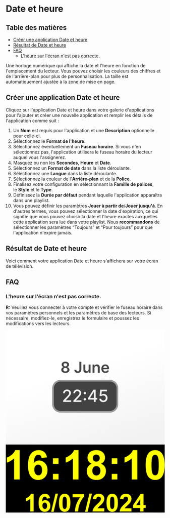 # Date et heure

## Table des matières
- [Créer une application Date et heure](#créer-une-application-date-et-heure)
- [Résultat de Date et heure](#résultat-de-date-et-heure)
- [FAQ](#h-faq)
    - [L'heure sur l'écran n'est pas correcte.](#h-lheure-sur-lécran-nest-pas-correcte)

Une horloge numérique qui affiche la date et l'heure en fonction de l'emplacement du lecteur. Vous pouvez choisir les couleurs des chiffres et de l'arrière-plan pour plus de personnalisation. La taille est automatiquement ajustée à la zone de mise en page.

## Créer une application Date et heure
Cliquez sur l'application Date et heure dans votre galerie d'applications pour l'ajouter et créer une nouvelle application et remplir les détails de l'application comme suit :
1.  Un **Nom** est requis pour l'application et une **Description** optionnelle pour celle-ci.
2.  Sélectionnez le **Format de l'heure**.
3.  Sélectionnez éventuellement un **Fuseau horaire**. Si vous n'en sélectionnez pas, l'application utilisera le fuseau horaire du lecteur auquel vous l'assignerez.
4.  Masquez ou non les **Secondes**, **Heure** et **Date**.
5.  Sélectionnez un **Format de date** dans la liste déroulante.
6.  Sélectionnez une **Langue** dans la liste déroulante.
7.  Sélectionnez la couleur de l'**Arrière-plan** et de la **Police**.
8.  Finalisez votre configuration en sélectionnant la **Famille de polices**, le **Style** et le **Type**.
9.  Définissez la **Durée par défaut** pendant laquelle l'application apparaîtra dans une playlist.
10.  Vous pouvez définir les paramètres **Jouer à partir de**/**Jouer jusqu'à**. En d'autres termes, vous pouvez sélectionner la date d'expiration, ce qui signifie que vous pouvez choisir la date et l'heure exactes auxquelles cette application sera lue dans votre playlist. Nous **recommandons** de sélectionner les paramètres “Toujours” et “Pour toujours” pour que l'application n'expire jamais.

## Résultat de Date et heure
Voici comment votre application Date et heure s'affichera sur votre écran de télévision.

## FAQ
### **L'heure sur l'écran n'est pas correcte**.
**R:** Veuillez vous connecter à votre compte et vérifier le fuseau horaire dans vos paramètres personnels et les paramètres de base des lecteurs. Si nécessaire, modifiez-le, enregistrez le formulaire et poussez les modifications vers les lecteurs.

![image](./images/image.jpg)
![2024-07-16-16_18_10-Web-Preview](./images/2024-07-16-16_18_10-Web-Preview.png)